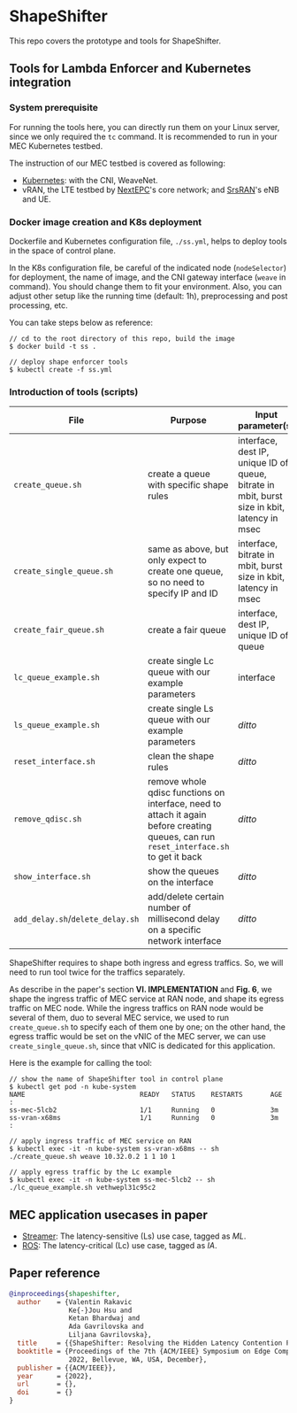 # ShapeShifter

This repo covers the prototype and tools for ShapeShifter.

## Tools for Lambda Enforcer and Kubernetes integration

### System prerequisite

For running the tools here, you can directly run them on your Linux server, 
since we only required the `tc` command. 
It is recommended to run in your MEC Kubernetes testbed.

The instruction of our MEC testbed is covered as following:
* [Kubernetes](https://github.com/GTkernel/kubernetes-cluster-deployment): with the CNI, WeaveNet.
* vRAN, the LTE testbed by [NextEPC](https://github.com/GTkernel/nextepc)'s core network; 
and [SrsRAN](https://github.com/GTkernel/srsRAN)'s eNB and UE.

### Docker image creation and K8s deployment

Dockerfile and Kubernetes configuration file, `./ss.yml`, helps to deploy tools in
the space of control plane. 

In the K8s configuration file, 
be careful of the indicated node (`nodeSelector`) for deployment, the name of image,
and the CNI gateway interface (`weave` in command).
You should change them to fit your environment.
Also, you can adjust other setup like the running time (default: 1h), 
preprocessing and post processing, etc.


You can take steps below as reference:

```
// cd to the root directory of this repo, build the image
$ docker build -t ss .

// deploy shape enforcer tools
$ kubectl create -f ss.yml
```


### Introduction of tools (scripts) 

|File |  Purpose  |Input parameter(s) |
|-----|-----------|-------------------|
|`create_queue.sh`| create a queue with specific shape rules | interface, dest IP, unique ID of queue, bitrate in mbit, burst size in kbit, latency in msec|
|`create_single_queue.sh`| same as above, but only expect to create one queue, so no need to specify IP and ID | interface, bitrate in mbit, burst size in kbit, latency in msec|
|`create_fair_queue.sh`| create a fair queue |interface, dest IP, unique ID of queue|
|`lc_queue_example.sh`| create single Lc queue with our example parameters |interface|
|`ls_queue_example.sh`| create single Ls queue with our example parameters |*ditto*|
|`reset_interface.sh`| clean the shape rules |*ditto*|
|`remove_qdisc.sh`| remove whole qdisc functions on interface, need to attach it again before creating queues, can run `reset_interface.sh` to get it back |*ditto*|
|`show_interface.sh`| show the queues on the interface |*ditto*|
|`add_delay.sh`/`delete_delay.sh`| add/delete certain number of millisecond delay on a specific network interface|*ditto*|

ShapeShifter requires to shape both ingress and egress traffics.
So, we will need to run tool twice for the traffics separately.

As describe in the paper's section **VI. IMPLEMENTATION** and **Fig. 6**, 
we shape the ingress traffic of MEC service at RAN node, and shape its egress traffic on MEC node.
While the ingress traffics on RAN node would be several of them, duo to several MEC service, we used to run `create_queue.sh` to specify each of them one by one; on the other hand, the egress traffic would be set on the vNIC of the MEC server, we can use `create_single_queue.sh`, since that vNIC is dedicated for this application.

Here is the example for calling the tool:

```
// show the name of ShapeShifter tool in control plane
$ kubectl get pod -n kube-system
NAME                             READY   STATUS    RESTARTS       AGE
:
ss-mec-5lcb2                     1/1     Running   0              3m
ss-vran-x68ms                    1/1     Running   0              3m
:

// apply ingress traffic of MEC service on RAN
$ kubectl exec -it -n kube-system ss-vran-x68ms -- sh ./create_queue.sh weave 10.32.0.2 1 1 10 1

// apply egress traffic by the Lc example 
$ kubectl exec -it -n kube-system ss-mec-5lcb2 -- sh ./lc_queue_example.sh vethwepl31c95c2

```

## MEC application usecases in paper

* [Streamer](https://github.com/GTkernel/streamer): The latency-sensitive (Ls) use case, tagged as *ML*.
* [ROS](https://github.com/GTkernel/ros): The latency-critical (Lc) use case, tagged as *IA*.

## Paper reference

```bib
@inproceedings{shapeshifter,
  author    = {Valentin Rakavic
               Ke{-}Jou Hsu and
               Ketan Bhardwaj and
               Ada Gavrilovska and
               Liljana Gavrilovska},
  title     = {{ShapeShifter: Resolving the Hidden Latency Contention Problem in MEC}},
  booktitle = {Proceedings of the 7th {ACM/IEEE} Symposium on Edge Computing, {SEC}
               2022, Bellevue, WA, USA, December},
  publisher = {{ACM/IEEE}},
  year      = {2022},
  url       = {},
  doi       = {}
}
```

